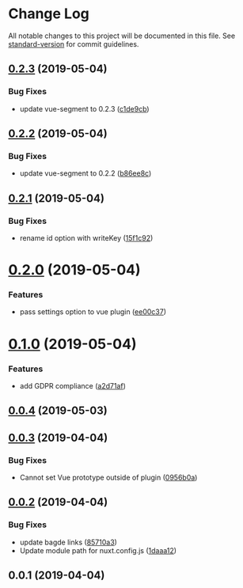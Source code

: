 # Change Log

All notable changes to this project will be documented in this file. See [standard-version](https://github.com/conventional-changelog/standard-version) for commit guidelines.

## [0.2.3](https://github.com/dansmaculotte/nuxt-segment/compare/v0.2.2...v0.2.3) (2019-05-04)


### Bug Fixes

* update vue-segment to 0.2.3 ([c1de9cb](https://github.com/dansmaculotte/nuxt-segment/commit/c1de9cb))



## [0.2.2](https://github.com/dansmaculotte/nuxt-segment/compare/v0.2.1...v0.2.2) (2019-05-04)


### Bug Fixes

* update vue-segment to 0.2.2 ([b86ee8c](https://github.com/dansmaculotte/nuxt-segment/commit/b86ee8c))



## [0.2.1](https://github.com/dansmaculotte/nuxt-segment/compare/v0.2.0...v0.2.1) (2019-05-04)


### Bug Fixes

* rename id option with writeKey ([15f1c92](https://github.com/dansmaculotte/nuxt-segment/commit/15f1c92))



# [0.2.0](https://github.com/dansmaculotte/nuxt-segment/compare/v0.1.0...v0.2.0) (2019-05-04)


### Features

* pass settings option to vue plugin ([ee00c37](https://github.com/dansmaculotte/nuxt-segment/commit/ee00c37))



# [0.1.0](https://github.com/dansmaculotte/nuxt-segment/compare/v0.0.4...v0.1.0) (2019-05-04)


### Features

* add GDPR compliance ([a2d71af](https://github.com/dansmaculotte/nuxt-segment/commit/a2d71af))



## [0.0.4](https://github.com/dansmaculotte/nuxt-segment/compare/v0.0.3...v0.0.4) (2019-05-03)



## [0.0.3](https://github.com/dansmaculotte/nuxt-segment/compare/v0.0.2...v0.0.3) (2019-04-04)


### Bug Fixes

* Cannot set Vue prototype outside of plugin ([0956b0a](https://github.com/dansmaculotte/nuxt-segment/commit/0956b0a))



## [0.0.2](https://github.com/dansmaculotte/nuxt-segment/compare/v0.0.1...v0.0.2) (2019-04-04)


### Bug Fixes

* update bagde links ([85710a3](https://github.com/dansmaculotte/nuxt-segment/commit/85710a3))
* Update module path for nuxt.config.js ([1daaa12](https://github.com/dansmaculotte/nuxt-segment/commit/1daaa12))



## 0.0.1 (2019-04-04)

